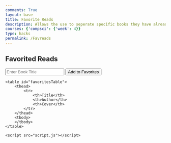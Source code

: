 ```yaml
---
comments: True
layout: base
title: Favorite Reads
description: Allows the use to seperate specific books they have already read and liked. 
courses: {'compsci': {'week': 4}}
type: hacks
permalink: /Favreads
---
```

<html lang="en">
<head>
    <title>Favorited Reads</title>
    <style>
        table, th, td {
            font-family: 'Times New Roman', Times, serif;
            border: 1px solid black;
            border-collapse: collapse;
        }
        th, td {
            padding: 10px;
        }
        img {
            width: 100px;
        }
    </style>
</head>
<body>
    <h2>Favorited Reads</h2>
    <input type="text" id="bookInput" placeholder="Enter Book Title">
    <button onclick="addFavorite()">Add to Favorites</button>
    
    <table id="favoritesTable">
        <thead>
            <tr>
                <th>Title</th>
                <th>Author</th>
                <th>Cover</th>
            </tr>
        </thead>
        <tbody>
        </tbody>
    </table>

    <script src="script.js"></script>
</body>
</html>
